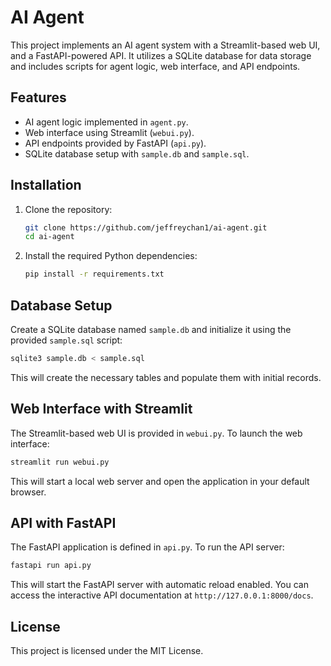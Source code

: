 # AI Agent

This project implements an AI agent system with a Streamlit-based web UI, and a FastAPI-powered API. It utilizes a SQLite database for data storage and includes scripts for agent logic, web interface, and API endpoints.

## Features

- AI agent logic implemented in `agent.py`.
- Web interface using Streamlit (`webui.py`).
- API endpoints provided by FastAPI (`api.py`).
- SQLite database setup with `sample.db` and `sample.sql`.

## Installation

1. Clone the repository:

   ```bash
   git clone https://github.com/jeffreychan1/ai-agent.git
   cd ai-agent
   ```

2. Install the required Python dependencies:

   ```bash
   pip install -r requirements.txt
   ```

## Database Setup

Create a SQLite database named `sample.db` and initialize it using the provided `sample.sql` script:

```bash
sqlite3 sample.db < sample.sql
```

This will create the necessary tables and populate them with initial records.

## Web Interface with Streamlit

The Streamlit-based web UI is provided in `webui.py`. To launch the web interface:

```bash
streamlit run webui.py
```

This will start a local web server and open the application in your default browser.

## API with FastAPI

The FastAPI application is defined in `api.py`. To run the API server:

```bash
fastapi run api.py
```

This will start the FastAPI server with automatic reload enabled. You can access the interactive API documentation at `http://127.0.0.1:8000/docs`.

## License

This project is licensed under the MIT License.
